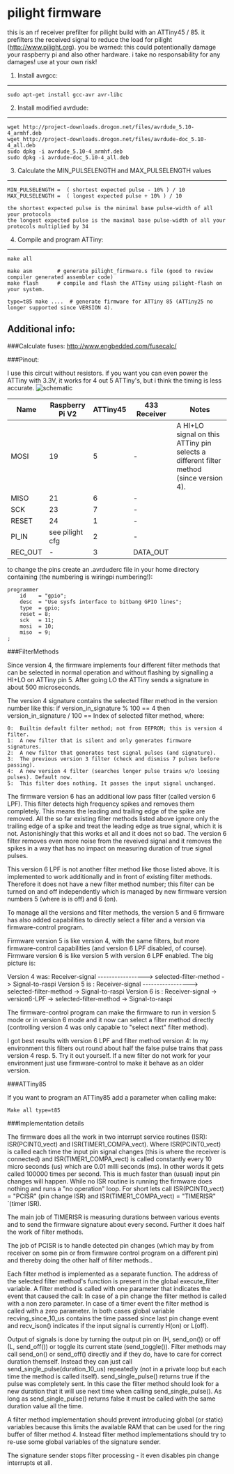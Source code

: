 pilight firmware
=============

this is an rf receiver prefilter for pilight build with an ATTiny45 / 85. it prefilters the received signal to reduce the load for pilight (http://www.pilight.org).
you be warned: this could potentionally damage your raspberry pi and also other hardware. i take no responsability for any damages! use at your own risk!

1. Install avrgcc:
------------------
	sudo apt-get install gcc-avr avr-libc

2. Install modified avrdude:
-------------------
	wget http://project-downloads.drogon.net/files/avrdude_5.10-4_armhf.deb
	wget http://project-downloads.drogon.net/files/avrdude-doc_5.10-4_all.deb
	sudo dpkg -i avrdude_5.10-4_armhf.deb
	sudo dpkg -i avrdude-doc_5.10-4_all.deb

3. Calculate the MIN_PULSELENGTH and MAX_PULSELENGTH values
-------------------
	MIN_PULSELENGTH =  ( shortest expected pulse - 10% ) / 10
	MAX_PULSELENGTH =  ( longest expected pulse + 10% ) / 10
	
	the shortest expected pulse is the minimal base pulse-width of all your protocols
	the longest expected pulse is the maximal base pulse-width of all your protocols multiplied by 34
	
4. Compile and program ATTiny:
------------------------------
	make all
	
	make asm		# generate pilight_firmware.s file (good to review compiler generated assembler code)
	make flash		# compile and flash the ATTiny using pilight-flash on your system.

	type=t85 make ....	# generate firmware for ATTiny 85 (ATTiny25 no longer supported since VERSION 4).


Additional info:
----------------
###Calculate fuses:
	http://www.engbedded.com/fusecalc/

###Pinout:
	
I use this circuit without resistors. if you want you can even power the ATTiny with 3.3V, it works for 4 out 5 ATTiny's, but i think the timing is less accurate.
	![schematic](circuit.png "schematic")

|  Name  | Raspberry Pi V2 | ATTiny45 | 433 Receiver| Notes
|--------|-----------------|----------|-------------|--------------------
|  MOSI  |       19        |    5     |      -      | A HI+LO signal on this ATTiny pin selects a different filter method (since version 4).
|  MISO  |       21        |    6     |      -      |
|  SCK   |       23        |    7     |      -      |
| RESET  |       24        |    1     |      -      |
| PI_IN  | see pilight cfg |    2     |      -      |
|REC_OUT |       -         |    3     |   DATA_OUT  |


to change the pins create an .avrduderc file in your home directory containing (the numbering is wiringpi numbering!):


	programmer
		id    = "gpio";
		desc  = "Use sysfs interface to bitbang GPIO lines";
		type  = gpio;
		reset = 8;
		sck   = 11;
		mosi  = 10;
		miso  = 9;
	;

###FilterMethods

Since version 4, the firmware implements four different filter methods that can be selected
in normal operation and without flashing by signalling a HI+LO on ATTiny pin 5. After going
LO the ATTiny sends a signature in about 500 microseconds.

The version 4 signature contains the selected filter method in the version
number like this: if
	version_in_signature % 100 == 4 then
	version_in_signature / 100 == Index of selected filter method, where:

	0:	Builtin default filter method; not from EEPROM; this is version 4 filter.
	1:	A new filter that is silent and only generates firmware signatures.
	2:	A new filter that generates test signal pulses (and signature).
	3:	The previous version 3 filter (check and dismiss 7 pulses before passing).
	4:	A new version 4 filter (searches longer pulse trains w/o loosing pulses). Default now.
	5:	This filter does nothing. It passes the input signal unchanged.

The firmware version 6 has an additional low pass filter (called version 6
LPF). This filter detects high frequency spikes and removes them completely.
This means the leading and trailing edge of the spike are removed. All the so
far existing filter methods listed above ignore only the trailing edge of a
spike and treat the leading edge as true signal, which it is not. Astonishingly
that this works et all and it does not so bad. The version 6 filter removes
even more noise from the reveived signal and it removes the spikes in a way
that has no impact on measuring duration of true signal pulses.

This version 6 LPF is not another filter method like those listed above. It is
implemented to work additionally and in front of existing filter methods.
Therefore it does not have a new filter method number; this filter can be
turned on and off independently which is managed by new firmware version
numbers 5 (where is is off) and 6 (on).

To manage all the versions and filter methods, the version 5 and 6 firmware
has also added capabilities to directly select a filter and a version via
firmware-control program.

Firmware version 5 is like version 4, with the same filters, but more
firmware-control capabilities (and version 6 LPF disabled, of course).
Firmware version 6 is like version 5 with version 6 LPF enabled.
The big picture is:

Version 4 was: Receiver-signal -----------------> selected-filter-method -> Signal-to-raspi
Version 5 is : Receiver-signal -----------------> selected-filter-method -> Signal-to-raspi
Version 6 is : Receiver-signal -> version6-LPF -> selected-filter-method -> Signal-to-raspi

The firmware-control program can make the firmware to run in version 5 mode or
in version 6 mode and it now can select a filter method directly (controlling
version 4 was only capable to "select next" filter method).

I got best results with version 6 LPF and filter method version 4: In my
environment this filters out round about half the false pulse trains that pass
version 4 resp. 5.  Try it out yourself. If a new filter do not work for your
environment just use firmware-control to make it behave as an older version.

###ATTiny85

If you want to program an ATTiny85 add a parameter when calling make:

```
Make all type=t85
```

###Implementation details

The firmware does all the work in two interrupt service routines (ISR):
ISR(PCINT0_vect) and ISR(TIMER1_COMPA_vect).  Where ISR(PCINT0_vect) is called
each time the input pin signal changes (this is where the receiver is
connected) and ISR(TIMER1_COMPA_vect) is called constantly every 10 micro
seconds (us) which are 0.01 milli seconds (ms). In other words it gets called
100000 times per second. This is much faster than (usual) input pin changes
will happen. While no ISR routine is running the firmware does nothing and runs
a "no operation" loop. For short lets call ISR(PCINT0_vect) = "PCISR" (pin
change ISR) and ISR(TIMER1_COMPA_vect) = "TIMERISR" ´(timer ISR).

The main job of TIMERISR is measuring durations between various events and to
send the firmware signature about every second. Further it does half the work
of filter methods.

The job of PCISR is to handle detected pin changes (which may by from receiver
on some pin or from firmware control program on a different pin) and thereby
doing the other half of filter methods..

Each filter method is implemented as a separate function. The address of the
selected filter method's function is present in the global execute_filter variable.
A filter method is called with one parameter that indicates the event that
caused the call:
In case of a pin change the filter method is called with a non zero parameter.
In case of a timer event the filter method is called with a zero parameter.
In both cases global variable recving_since_10_us contains the time passed since
last pin change event and recv_ison() indicates if the input signal is currently
H(on) or L(off).

Output of signals is done by turning the output pin on (H, send_on()) or off
(L, send_off()) or toggle its current state (send_toggle()). Filter methods may
call send_on() or send_off() directly and if they do, have to care for correct
duration themself. Instead they can just call send_single_pulse(duration_10_us)
repeatedly (not in a private loop but each time the method is called itself).
send_single_pulse() returns true if the pulse was completely sent.  In this
case the filter method should look for a new duration that it will use next
time when calling send_single_pulse(). As long as send_single_pulse() returns
false it must be called with the same duration value all the time.

A filter method implementation should prevent introducing global (or static)
variables because this limits the available RAM that can be used for the ring
buffer of filter method 4. Instead filter method implementations should try
to re-use some global variables of the signature sender.

The signature sender stops filter processing - it even disables pin change
interrupts et all.
